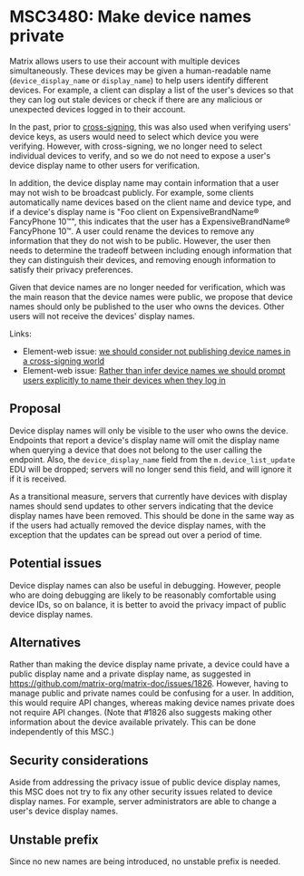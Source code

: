 # MSC3480: Make device names private

Matrix allows users to use their account with multiple devices simultaneously.
These devices may be given a human-readable name (`device_display_name` or
`display_name`) to help users identify different devices.  For example, a
client can display a list of the user's devices so that they can log out stale
devices or check if there are any malicious or unexpected devices logged in to
their account.

In the past, prior to
[cross-signing](https://github.com/matrix-org/matrix-doc/pull/1756), this was
also used when verifying users' device keys, as users would need to select
which device you were verifying.  However, with cross-signing, we no longer
need to select individual devices to verify, and so we do not need to expose a
user's device display name to other users for verification.

In addition, the device display name may contain information that a user may
not wish to be broadcast publicly.  For example, some clients automatically
name devices based on the client name and device type, and if a device's
display name is "Foo client on ExpensiveBrandName® FancyPhone 10™", this
indicates that the user has a ExpensiveBrandName® FancyPhone 10™.  A user could
rename the devices to remove any information that they do not wish to be
public.  However, the user then needs to determine the tradeoff between
including enough information that they can distinguish their devices, and
removing enough information to satisfy their privacy preferences.

Given that device names are no longer needed for verification, which was the
main reason that the device names were public, we propose that device names
should only be published to the user who owns the devices.  Other users will
not receive the devices' display names.

Links:

* Element-web issue: [we should consider not publishing device names in a
  cross-signing world](https://github.com/vector-im/element-web/issues/10153)
* Element-web issue: [Rather than infer device names we should prompt users
  explicitly to name their devices when they log
  in](https://github.com/vector-im/element-web/issues/2295)


## Proposal

Device display names will only be visible to the user who owns the device.
Endpoints that report a device's display name will omit the display name when
querying a device that does not belong to the user calling the endpoint.  Also,
the `device_display_name` field from the `m.device_list_update` EDU will be
dropped; servers will no longer send this field, and will ignore it if it is
received.

As a transitional measure, servers that currently have devices with display
names should send updates to other servers indicating that the device display
names have been removed.  This should be done in the same way as if the users
had actually removed the device display names, with the exception that the
updates can be spread out over a period of time.


## Potential issues

Device display names can also be useful in debugging.  However, people who are
doing debugging are likely to be reasonably comfortable using device IDs, so on
balance, it is better to avoid the privacy impact of public device display
names.


## Alternatives

Rather than making the device display name private, a device could have a
public display name and a private display name, as suggested in
https://github.com/matrix-org/matrix-doc/issues/1826.  However, having to
manage public and private names could be confusing for a user.  In addition,
this would require API changes, whereas making device names private does not
require API changes.  (Note that #1826 also suggests making other information
about the device available privately.  This can be done independently of this
MSC.)


## Security considerations

Aside from addressing the privacy issue of public device display names, this
MSC does not try to fix any other security issues related to device display
names.  For example, server administrators are able to change a user's device
display names.

## Unstable prefix

Since no new names are being introduced, no unstable prefix is needed.
